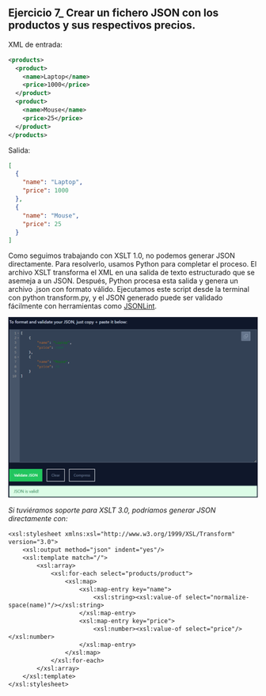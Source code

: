 
## Ejercicio 7_ Crear un fichero JSON con los productos y sus respectivos precios.

XML de entrada:

```xml
<products>
  <product>
    <name>Laptop</name>
    <price>1000</price>
  </product>
  <product>
    <name>Mouse</name>
    <price>25</price>
  </product>
</products>
```

Salida:

```json
[
  {
    "name": "Laptop",
    "price": 1000
  },
  {
    "name": "Mouse",
    "price": 25
  }
]
```

Como seguimos trabajando con XSLT 1.0, no podemos generar JSON directamente. Para resolverlo, usamos Python para completar el proceso. El archivo XSLT transforma el XML en una salida de texto estructurado que se asemeja a un JSON. Después, Python procesa esta salida y genera un archivo .json con formato válido. Ejecutamos este script desde la terminal con python transform.py, y el JSON generado puede ser validado fácilmente con herramientas como [JSONLint](https://jsonlint.com/).

![alt text](image.png)

_Si tuviéramos soporte para XSLT 3.0, podríamos generar JSON directamente con:_

```
<xsl:stylesheet xmlns:xsl="http://www.w3.org/1999/XSL/Transform" version="3.0">
    <xsl:output method="json" indent="yes"/>
    <xsl:template match="/">
        <xsl:array>
            <xsl:for-each select="products/product">
                <xsl:map>
                    <xsl:map-entry key="name">
                        <xsl:string><xsl:value-of select="normalize-space(name)"/></xsl:string>
                    </xsl:map-entry>
                    <xsl:map-entry key="price">
                        <xsl:number><xsl:value-of select="price"/></xsl:number>
                    </xsl:map-entry>
                </xsl:map>
            </xsl:for-each>
        </xsl:array>
    </xsl:template>
</xsl:stylesheet>

```
